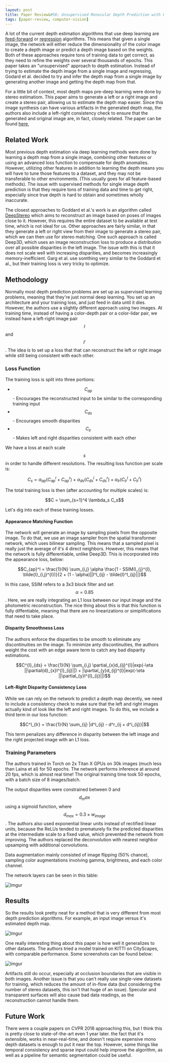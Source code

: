 ```yaml
---
layout: post
title: Paper Review&#58; Unsupervised Monocular Depth Prediction with Left-Right Consistency
tags: [paper-review, computer-vision]
---
```


A lot of the current depth estimation algorithms that use deep learning are [feed-forward]() or [regression]() algorithms. This means that given a single image, the network will either reduce the dimensionality of the color image to create a depth image or predict a depth image based on the weights. Both of these approaches require tons of training data to get correct, as they need to refine the weights over several thousands of epochs. This paper takes an "unsupervised" approach to depth estimation. Instead of trying to estimate the depth image from a single image and regressing, Godard et al. decided to try and infer the depth map from a single image by generating another image and getting the depth map from that.

For a little bit of context, most depth maps pre-deep learning were done by stereo estimatiom. This paper aims to generate a left or a right image and create a stereo pair, allowing us to estimate the depth map easier. Since this image synthesis can have various artifacts in the generated depth map, the authors also include a left-right consistency check to ensure that the generated and original image are, in fact, closely related. The paper can be found [here](http://openaccess.thecvf.com/content_cvpr_2017/papers/Godard_Unsupervised_Monocular_Depth_CVPR_2017_paper.pdf),

## Related Work

Most previous depth estimation via deep learning methods were done by learning a depth map from a single image, combining other features or using an advanced loss function to compensate for depth anomalies. However, utilizing other features in addition to learning the depth means you will have to tune those features to a dataset, and they may not be transferable to other environments. (This usually goes for all feature-based methods). The issue with supervised methods for single image depth prediction is that they require tons of training data and time to get right, especially since true depth is hard to obtain and sometimes wholly inaccurate.

The closest approaches to Goddard et al.'s work is an algorithm called [DeepStereo]() which aims to reconstruct an image based on poses of images close to it. However, this requires the entire dataset to be available at test time, which is not ideal for us. Other approaches are fairly similar, in that they generate a left or right view from their image to generate a stereo pair, which we can then use for stereo matching. One such approach is called Deep3D, which uses an image reconstruction loss to produce a distribution over all possible disparities in the left image. The issue with this is that it does not scale well with increasing disparities, and becomes increasingly memory-inefficient. Garg et al. use somthing very similar to the Goddard et al., but their training loss is very tricky to optimize.

## Methodology

Normally most depth prediction problems are set up as supervised learning problems, meaning that they're just normal deep learning. You set up an architecture and your training loss, and just feed in data until it dies. However, the authors use a slightly different approach using two images. At training time, instead of having a color-depth pair or a color-lidar pair, we instead have a left-right image pair $$I$$ and $$I'$$. The idea is to set up a loss that that can reconstruct the left or right image while still being consistent with each other.

### Loss Function

The training loss is split into three portions:

* $$C_{ap}$$ - Encourages the reconstructed input to be similar to the corresponding training input
* $$C_{ds}$$ - Encourages smooth disparities
* $$C_{lr}$$ - Makes left and right disparities consistent with each other

We have a loss at each scale $$s$$ in order to handle different resolutions. The resulting loss function per scale is:

$$C_s = \alpha_{ap}(C^l_{ap} + C^r_{ap}) + \alpha_{ds}(C^l_{ds} + C^r_{ds}) + \alpha_{lr}(C^l_{lr} + C^r_{lr})$$

The total training loss is then (after accounting for multiple scales) is:

$$C = \sum_{s=1}^4 \lambda_s C_s$$

Let's dig into each of these training losses.

#### Appearance Matching Function

The network will generate an image by sampling pixels from the opposite image. To do that, we use an image sampler from the spatial transformer network, which uses bilinear sampling. This means that a sampled pixel is really just the average of it's 4 direct neighbors. However, this means that the network is fully differentiable, unlike Deep3D. This is incorporated into the appearance loss, below:


$$C_{ap}^l = \frac{1}{N} \sum_{i,j} \alpha \frac{1 - SSIM(I_{j}^{l}, \tilde{I}_{i,j}^{l})}{2 + (1 - \alpha)||I^l_{ij} - \tilde{I}^l_{ij}||}$$

In this case, SSIM refers to a 3x3 block filter and set $$\alpha = 0.85$$. Here, we are really integrating an L1 loss between our input image and the photometric reconstruction. The nice thing about this is that this function is fully diffentiable, meaning that there are no linearizations or simiplifications that need to take place.

#### Disparity Smoothness Loss

The authors enforce the disparities to be smooth to eliminate any discontinuities on the image. To minimize anty discontinuities, the authors weight the cost with an edge aware term to catch any bad disparity estimations.

$$C^{l}_{ds} = \frac{1}{N} \sum_{i,j} \partial_{x}d_{ij}^{l}|exp(-\eta ||\partial{d}_{x}I^{l}_{ij}||) + |\partial_{y}d_{ij}^{l}|exp(-\eta ||\partial_{y}I^{l}_{ij}||)$$

#### Left-Right Disparity Consistency Loss

While we can rely on the network to predict a depth map decently, we need to include a consistency check to make sure that the left and right images actually kind of look like the left and right images. To do this, we include a third term in our loss function:

$$C^l_{lr} = \frac{1}{N} \sum_{ij} |d^l_{ij} - d^r_{ij + d^i_{ij}}|$$

This term penalizes any difference in disparity between the left image and the right projected image with an L1 loss.

### Training Parameters

The authors trained in Torch on 2x Titan X GPUs on 30k images (much less than Laina et al) for 50 epochs. The network performs inference at around 20 fps, which is almost real time! The original training time took 50 epochs, with a batch size of 8 images/batch.

The output disparities were constrained between 0 and $$d_max$$ using a sigmoid function, where $$d_{max} = 0.3 \times w_{image}$$. The authors also used exponential linear units instead of rectified linear units, because the ReLUs tended to prematurely fix the predicted disparities at the intermediate scale to a fixed value, which prevented the network from improving. The authors replaced the deconvolution with nearest neighbor upsamping with additional convolutions.

Data augmentation mainly consisted of image flipping (50% chance), sampling color augmentations involving gamma, brightness, and each color channel.

The network layers can be seen in this table:

![Imgur](https://i.imgur.com/Bxe53Nz.png)

## Results

So the results look pretty neat for a method that is very different from most depth prediction algorithms. For example, an input image versus it's estimated depth map.

![Imgur](https://i.imgur.com/6tGFXHv.png)

One really interesting thing about this paper is how well it generalizes to other datasets. The authors tried a model trained on KITTI on CityScapes, with comparable performance. Some screenshots can be found below:

![Imgur](https://i.imgur.com/YU3okw8.png)

Artifacts still do occur, especially at occlusion boundaries that are visible in both images. Another issue is that you can't really use single-view datasets for training, which reduces the amount of in-flow data (but considering the number of stereo datasets, this isn't that huge of an issue). Specular and transparent surfaces will also cause bad data readings, as the reconstruction cannot handle them.

## Future Work

There were a couple papers on CVPR 2018 approaching this, but I think this is pretty close to state-of-the-art even 1 year later. the fact that it's extensible, works in near-real-time, and doesn't require expensive mono depth datasets is enough to put it near the top. However, some things like temporal consistency and sparse input could help improve the algorithm, as well as a pipeline for semantic segmentation could be useful.
